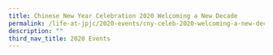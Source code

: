 ```yaml
---
title: Chinese New Year Celebration 2020 Welcoming a New Decade
permalink: /life-at-jpjc/2020-events/cny-celeb-2020-welcoming-a-new-decade/
description: ""
third_nav_title: 2020 Events
---
```

